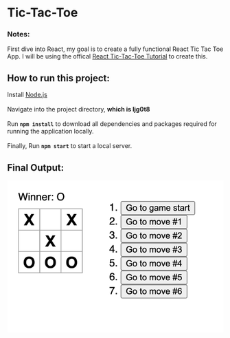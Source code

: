 # Tic-Tac-Toe

### Notes:

First dive into React, my goal is to create a fully functional React Tic Tac Toe App. I will be using the offical [React Tic-Tac-Toe Tutorial](https://react.dev/learn/tutorial-tic-tac-toe#setup-for-the-tutorial) to create this.

## How to run this project:

Install [Node.js](https://nodejs.org/en)
<br><br>
Navigate into the project directory, <strong>which is ljg0t8</strong>
<br><br>
Run <strong>`npm install`</strong> to download all dependencies and packages required for running the application locally.
<br><br>
Finally, Run <strong>`npm start`</strong> to start a local server.

## Final Output:

![image](./public/images/tictactoe.png "Final output")
